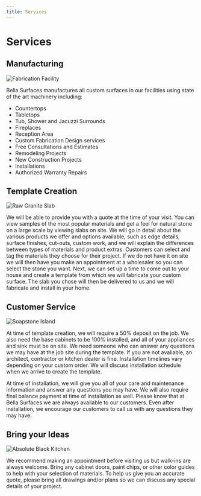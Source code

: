 ```yaml
---
title: Services
---
```


# Services

## Manufacturing

![Fabrication Facility](/services/auto-saw.jpg)

Bella Surfaces manufactures all custom surfaces in our facilities using state of the art machinery including:

- Countertops
- Tabletops
- Tub, Shower and Jacuzzi Surrounds
- Fireplaces
- Reception Area
- Custom Fabrication Design services
- Free Consultations and Estimates
- Remodeling Projects
- New Construction Projects
- Installations
- Authorized Warranty Repairs

## Template Creation

![Raw Granite Slab](/services/raw-granite-slab.jpg)

We will be able to provide you with a quote at the time of your visit. You can view samples of the most popular materials and get a feel for natural stone on a large scale by viewing slabs on site. We will go in detail about the various products we offer and options available, such as edge details, surface finishes, cut-outs, custom work, and we will explain the differences between types of materials and product extras. Customers can select and tag the materials they choose for their project. If we do not have it on site we will then have you make an appointment at a wholesaler so you can select the stone you want. Next, we can set up a time to come out to your house and create a template from which we will fabricate your custom surface. The slab you chose will then be delivered to us and we will fabricate and install in your home.

## Customer Service

![Soapstone Island](/services/soapstone-island.jpg)

At time of template creation, we will require a 50% deposit on the job. We also need the base cabinets to be 100% installed, and all of your appliances and sink must be on site. We need someone who can answer any questions we may have at the job site during the template. If you are not avaliable, an architect, contractor or kitchen dealer is fine. Installation timelines vary depending on your custom order. We will discuss installation schedule when we arrive to create the template.

At time of installation, we will give you all of your care and maintenance information and answer any questions you may have. We will also require final balance payment at time of installation as well. Please know that at Bella Surfaces we are always available to our customers. Even after installation, we encourage our customers to call us with any questions they may have.

## Bring your Ideas

![Absolute Black Kitchen](/portfolio/absolute-black-kitchen/1.jpg)

We recommend making an appointment before visiting us but walk-ins are always welcome. Bring any cabinet doors, paint chips, or other color guides to help with your selection of materials. To help us give you an accurate quote, please bring all drawings and/or plans so we can discuss any special details of your project.
